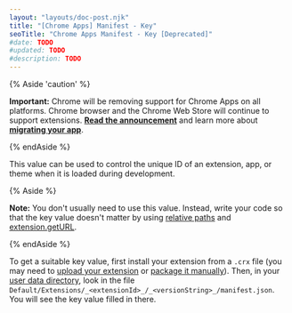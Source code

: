 ```yaml
---
layout: "layouts/doc-post.njk"
title: "[Chrome Apps] Manifest - Key"
seoTitle: "Chrome Apps Manifest - Key [Deprecated]"
#date: TODO
#updated: TODO
#description: TODO
---
```


{% Aside 'caution' %}

**Important:** Chrome will be removing support for Chrome Apps on all platforms. Chrome browser and
the Chrome Web Store will continue to support extensions. [**Read the announcement**][1] and learn
more about [**migrating your app**][2].

{% endAside %}

This value can be used to control the unique ID of an extension, app, or theme when it is loaded
during development.

{% Aside %}

**Note:** You don't usually need to use this value. Instead, write your code so that the key value
doesn't matter by using [relative paths][3] and [extension.getURL][4].

{% endAside %}

To get a suitable key value, first install your extension from a `.crx` file (you may need to
[upload your extension][5] or [package it manually][6]). Then, in your [user data directory][7],
look in the file `Default/Extensions/_<extensionId>_/_<versionString>_/manifest.json`. You will see
the key value filled in there.

[1]: https://blog.chromium.org/2020/08/changes-to-chrome-app-support-timeline.html
[2]: /apps/migration
[3]: /extensions/overview#relative-urls
[4]: /extensions/extension#method-getURL
[5]: https://chrome.google.com/webstore/developer/dashboard
[6]: /extensions/packaging
[7]: https://www.chromium.org/user-experience/user-data-directory
